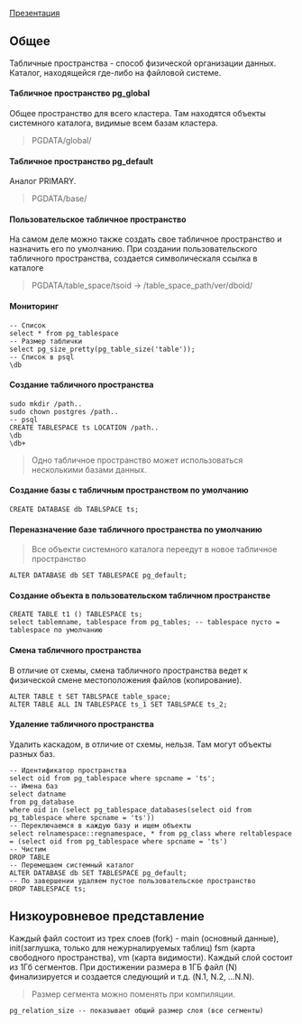 [Презентация](https://www.youtube.com/watch?v=uPfM74fKm9o&list=PLaFqU3KCWw6LPcuYVymLcXl3muC45mu3e&index=11)
## Общее
Табличные пространства - способ физической организации данных. Каталог, находящейся где-либо на файловой системе.
#### Табличное пространство pg_global
Общее пространство для всего кластера. Там находятся объекты системного каталога, видимые всем базам кластера.
> PGDATA/global/

#### Табличное пространство pg_default
Аналог PRIMARY.
> PGDATA/base/

#### Пользовательское табличное пространство
На самом деле можно также создать свое табличное пространство и назначить его по умолчанию.
При создании пользовательского табличного пространства, создается символическаля ссылка в каталоге
> PGDATA/table_space/tsoid -> /table_space_path/ver/dboid/

#### Мониторинг
```
-- Список
select * from pg_tablespace
-- Размер таблички
select pg_size_pretty(pg_table_size('table'));
-- Список в psql
\db
```
#### Создание табличного пространства
```
sudo mkdir /path..
sudo chown postgres /path..
-- psql
CREATE TABLESPACE ts LOCATION /path..
\db
\db+
```
> Одно табличное пространство может использоваться несколькими базами данных.

#### Создание базы с табличным пространством по умолчанию
```
CREATE DATABASE db TABLSPACE ts;
```
#### Переназначение базе табличного пространства по умолчанию
> Все объекти системного каталога переедут в новое табличное пространство

```
ALTER DATABASE db SET TABLESPACE pg_default;
```
#### Создание объекта в пользовательском табличном пространстве 
```
CREATE TABLE t1 () TABLESPACE ts;
select tablemname, tablespace from pg_tables; -- tablespace пусто = tablespace по умолчанию
```
#### Смена табличного пространства
В отличие от схемы, смена табличного пространства ведет к физической смене местоположения файлов (копирование).
```
ALTER TABLE t SET TABLSPACE table_space;
ALTER TABLE ALL IN TABLESPACE ts_1 SET TABLSPACE ts_2;
```
#### Удаление табличного пространства
Удалить каскадом, в отличие от схемы, нельзя. Там могут объекты разных баз.
```
-- Идентификатор пространства
select oid from pg_tablespace where spcname = 'ts';
-- Имена баз
select datname
from pg_database
where oid in (select pg_tablespace_databases(select oid from pg_tablespace where spcname = 'ts'))
-- Переключаемся в каждую базу и ищем объекты
select relnamespace::regnamespace, * from pg_class where reltablespace = (select oid from pg_tablespace where spcname = 'ts')
-- Чистим
DROP TABLE
-- Перемещаем системный каталог
ALTER DATABASE db SET TABLESPACE pg_default;
-- По завершении удаляем пустое пользовательское пространство
DROP TABLESPACE ts;
```
## Низкоуровневое представление
Каждый файл состоит из трех слоев (fork) - main (основный данные), init(заглушка, только для нежурналируемых таблиц) fsm (карта свободного пространства), vm (карта видимости).
Каждый слой состоит из 1Гб сегментов. При достижении размера в 1ГБ файл (N) финализируется и создается следующий  и т.д. (N.1, N.2, ...N.N).
>Размер сегмента можно поменять при компиляции.

```
pg_relation_size -- показывает общий размер слоя (все сегменты)
```















